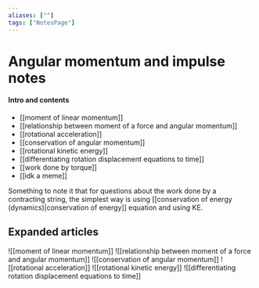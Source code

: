 ```yaml
---
aliases: [""]
tags: ["NotesPage"]
---
```


# Angular momentum and impulse notes

#### Intro and contents
- [[moment of linear momentum]]
- [[relationship between moment of a force and angular momentum]]
- [[rotational acceleration]]
- [[conservation of angular momentum]]
- [[rotational kinetic energy]]
- [[differentiating rotation displacement equations to time]]
- [[work done by torque]]
- [[idk a meme]]

Something to note it that for questions about the work done by a contracting string, the simplest way is using [[conservation of energy (dynamics)|conservation of energy]] equation and using KE.

## Expanded articles
![[moment of linear momentum]]
![[relationship between moment of a force and angular momentum]]
![[conservation of angular momentum]]
![[rotational acceleration]]
![[rotational kinetic energy]]
![[differentiating rotation displacement equations to time]]